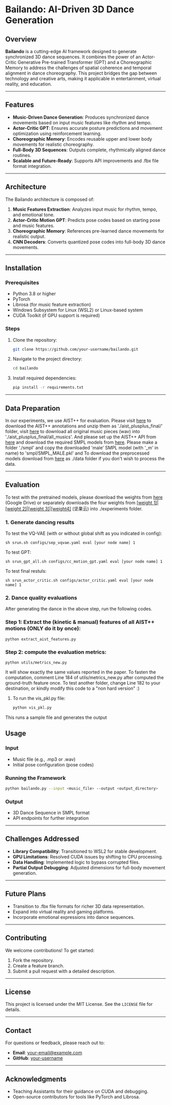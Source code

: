 
# Bailando: AI-Driven 3D Dance Generation

## Overview
**Bailando** is a cutting-edge AI framework designed to generate synchronized 3D dance sequences. It combines the power of an Actor-Critic Generative Pre-trained Transformer (GPT) and a Choreographic Memory to address the challenges of spatial coherence and temporal alignment in dance choreography. This project bridges the gap between technology and creative arts, making it applicable in entertainment, virtual reality, and education.

---

## Features
- **Music-Driven Dance Generation**: Produces synchronized dance movements based on input music features like rhythm and tempo.
- **Actor-Critic GPT**: Ensures accurate posture predictions and movement optimization using reinforcement learning.
- **Choreographic Memory**: Encodes reusable upper and lower body movements for realistic choreography.
- **Full-Body 3D Sequences**: Outputs complete, rhythmically aligned dance routines.
- **Scalable and Future-Ready**: Supports API improvements and .fbx file format integration.

---

## Architecture
The Bailando architecture is composed of:
1. **Music Features Extraction**: Analyzes input music for rhythm, tempo, and emotional tone.
2. **Actor-Critic Motion GPT**: Predicts pose codes based on starting pose and music features.
3. **Choreographic Memory**: References pre-learned dance movements for realistic output.
4. **CNN Decoders**: Converts quantized pose codes into full-body 3D dance movements.



---

## Installation
### Prerequisites
- Python 3.8 or higher
- PyTorch
- Librosa (for music feature extraction)
- Windows Subsystem for Linux (WSL2) or Linux-based system
- CUDA Toolkit (if GPU support is required)

### Steps
1. Clone the repository:
   ```bash
   git clone https://github.com/your-username/bailando.git
   ```
2. Navigate to the project directory:
   ```bash
   cd bailando
   ```
3. Install required dependencies:
   ```bash
   pip install -r requirements.txt
   ```

---
## Data Preparation
In our experiments, we use AIST++ for evaluation. Please visit [here](https://google.github.io/aistplusplus_dataset/download.html) to download the AIST++ annotations and unzip them as './aist_plusplus_final/' folder, visit [here](https://aistdancedb.ongaaccel.jp/database_download/) to download all original music pieces (wav) into './aist_plusplus_final/all_musics'. And please set up the AIST++ API from [here](https://github.com/google/aistplusplus_api) and download the required SMPL models from [here](https://smpl.is.tue.mpg.de/). Please make a folder './smpl' and copy the downloaded 'male' SMPL model (with '_m' in name) to 'smpl/SMPL_MALE.pkl' and To download the preprocessed models download from [here](https://drive.google.com/file/d/1EGJeBE1fE59ByjxR_-ipwV6Dz-Cx-stT/view?usp=sharing) as ./data folder if you don't wish to process the data.

---
## Evaluation
To test with the pretrained models, please download the weights from [here](https://drive.google.com/file/d/1Fi0TIiBV6EQAQrBU0IOnlke2Nu4IcutC/view?usp=sharing) (Google Drive) or separately downloads the four weights from [[weight 1]](https://www.jianguoyun.com/p/DcicSkIQ6OS4CRiH8LYE)|[[weight 2]](https://www.jianguoyun.com/p/DTi-B1wQ6OS4CRjonbwEIAA)|[[weight 3]](https://www.jianguoyun.com/p/Dde220EQ6OS4CRiD8LYE)|[[weight4]](https://www.jianguoyun.com/p/DRHA80cQ6OS4CRiC8LYE) (坚果云) into ./experiments folder.

### 1. Generate dancing results

To test the VQ-VAE (with or without global shift as you indicated in config):

    sh srun.sh configs/sep_vqvae.yaml eval [your node name] 1

To test GPT:

    sh srun_gpt_all.sh configs/cc_motion_gpt.yaml eval [your node name] 1
   
To test final restuls:
    
    sh srun_actor_critic.sh configs/actor_critic.yaml eval [your node name] 1

### 2. Dance quality evaluations

After generating the dance in the above step, run the following codes.

### Step 1: Extract the (kinetic & manual) features of all AIST++ motions (ONLY do it by once):
    
    python extract_aist_features.py


### Step 2: compute the evaluation metrics:

    python utils/metrics_new.py

It will show exactly the same values reported in the paper. To fasten the computation, comment Line 184 of utils/metrics_new.py after computed the ground-truth feature once. To test another folder, change Line 182 to your destination, or kindly modify this code to a "non hard version" :)

1. To run the vis_pkl.py file:
   ```bash
   python vis_pkl.py
   ```
This runs a sample file and generates the output

## Usage
### Input
- Music file (e.g., .mp3 or .wav)
- Initial pose configuration (pose codes)

### Running the Framework
```bash
python bailando.py --input <music_file> --output <output_directory>
```

### Output
- 3D Dance Sequence in SMPL format
- API endpoints for further integration

---

## Challenges Addressed
- **Library Compatibility**: Transitioned to WSL2 for stable development.
- **GPU Limitations**: Resolved CUDA issues by shifting to CPU processing.
- **Data Handling**: Implemented logic to bypass corrupted files.
- **Partial Output Debugging**: Adjusted dimensions for full-body movement generation.

---

## Future Plans
- Transition to .fbx file formats for richer 3D data representation.
- Expand into virtual reality and gaming platforms.
- Incorporate emotional expressions into dance sequences.

---

## Contributing
We welcome contributions! To get started:
1. Fork the repository.
2. Create a feature branch.
3. Submit a pull request with a detailed description.

---

## License
This project is licensed under the MIT License. See the `LICENSE` file for details.

---

## Contact
For questions or feedback, please reach out to:
- **Email**: your-email@example.com
- **GitHub**: [your-username](https://github.com/your-username)

---

## Acknowledgments
- Teaching Assistants for their guidance on CUDA and debugging.
- Open-source contributors for tools like PyTorch and Librosa.

